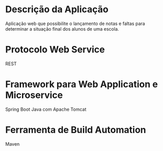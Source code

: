 # Descrição da Aplicação
Aplicação web que possibilite o lançamento de notas e faltas para determinar a situação final dos alunos de uma escola.

# Protocolo Web Service
REST

# Framework para Web Application e Microservice 
Spring Boot Java com Apache Tomcat

# Ferramenta de Build Automation
Maven
